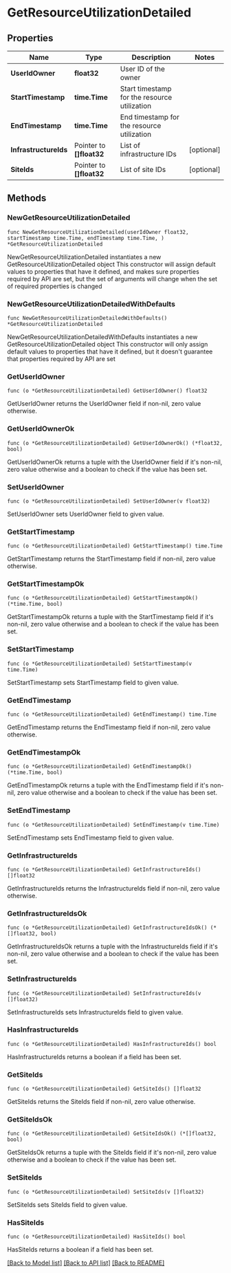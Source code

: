 # GetResourceUtilizationDetailed

## Properties

Name | Type | Description | Notes
------------ | ------------- | ------------- | -------------
**UserIdOwner** | **float32** | User ID of the owner | 
**StartTimestamp** | **time.Time** | Start timestamp for the resource utilization | 
**EndTimestamp** | **time.Time** | End timestamp for the resource utilization | 
**InfrastructureIds** | Pointer to **[]float32** | List of infrastructure IDs | [optional] 
**SiteIds** | Pointer to **[]float32** | List of site IDs | [optional] 

## Methods

### NewGetResourceUtilizationDetailed

`func NewGetResourceUtilizationDetailed(userIdOwner float32, startTimestamp time.Time, endTimestamp time.Time, ) *GetResourceUtilizationDetailed`

NewGetResourceUtilizationDetailed instantiates a new GetResourceUtilizationDetailed object
This constructor will assign default values to properties that have it defined,
and makes sure properties required by API are set, but the set of arguments
will change when the set of required properties is changed

### NewGetResourceUtilizationDetailedWithDefaults

`func NewGetResourceUtilizationDetailedWithDefaults() *GetResourceUtilizationDetailed`

NewGetResourceUtilizationDetailedWithDefaults instantiates a new GetResourceUtilizationDetailed object
This constructor will only assign default values to properties that have it defined,
but it doesn't guarantee that properties required by API are set

### GetUserIdOwner

`func (o *GetResourceUtilizationDetailed) GetUserIdOwner() float32`

GetUserIdOwner returns the UserIdOwner field if non-nil, zero value otherwise.

### GetUserIdOwnerOk

`func (o *GetResourceUtilizationDetailed) GetUserIdOwnerOk() (*float32, bool)`

GetUserIdOwnerOk returns a tuple with the UserIdOwner field if it's non-nil, zero value otherwise
and a boolean to check if the value has been set.

### SetUserIdOwner

`func (o *GetResourceUtilizationDetailed) SetUserIdOwner(v float32)`

SetUserIdOwner sets UserIdOwner field to given value.


### GetStartTimestamp

`func (o *GetResourceUtilizationDetailed) GetStartTimestamp() time.Time`

GetStartTimestamp returns the StartTimestamp field if non-nil, zero value otherwise.

### GetStartTimestampOk

`func (o *GetResourceUtilizationDetailed) GetStartTimestampOk() (*time.Time, bool)`

GetStartTimestampOk returns a tuple with the StartTimestamp field if it's non-nil, zero value otherwise
and a boolean to check if the value has been set.

### SetStartTimestamp

`func (o *GetResourceUtilizationDetailed) SetStartTimestamp(v time.Time)`

SetStartTimestamp sets StartTimestamp field to given value.


### GetEndTimestamp

`func (o *GetResourceUtilizationDetailed) GetEndTimestamp() time.Time`

GetEndTimestamp returns the EndTimestamp field if non-nil, zero value otherwise.

### GetEndTimestampOk

`func (o *GetResourceUtilizationDetailed) GetEndTimestampOk() (*time.Time, bool)`

GetEndTimestampOk returns a tuple with the EndTimestamp field if it's non-nil, zero value otherwise
and a boolean to check if the value has been set.

### SetEndTimestamp

`func (o *GetResourceUtilizationDetailed) SetEndTimestamp(v time.Time)`

SetEndTimestamp sets EndTimestamp field to given value.


### GetInfrastructureIds

`func (o *GetResourceUtilizationDetailed) GetInfrastructureIds() []float32`

GetInfrastructureIds returns the InfrastructureIds field if non-nil, zero value otherwise.

### GetInfrastructureIdsOk

`func (o *GetResourceUtilizationDetailed) GetInfrastructureIdsOk() (*[]float32, bool)`

GetInfrastructureIdsOk returns a tuple with the InfrastructureIds field if it's non-nil, zero value otherwise
and a boolean to check if the value has been set.

### SetInfrastructureIds

`func (o *GetResourceUtilizationDetailed) SetInfrastructureIds(v []float32)`

SetInfrastructureIds sets InfrastructureIds field to given value.

### HasInfrastructureIds

`func (o *GetResourceUtilizationDetailed) HasInfrastructureIds() bool`

HasInfrastructureIds returns a boolean if a field has been set.

### GetSiteIds

`func (o *GetResourceUtilizationDetailed) GetSiteIds() []float32`

GetSiteIds returns the SiteIds field if non-nil, zero value otherwise.

### GetSiteIdsOk

`func (o *GetResourceUtilizationDetailed) GetSiteIdsOk() (*[]float32, bool)`

GetSiteIdsOk returns a tuple with the SiteIds field if it's non-nil, zero value otherwise
and a boolean to check if the value has been set.

### SetSiteIds

`func (o *GetResourceUtilizationDetailed) SetSiteIds(v []float32)`

SetSiteIds sets SiteIds field to given value.

### HasSiteIds

`func (o *GetResourceUtilizationDetailed) HasSiteIds() bool`

HasSiteIds returns a boolean if a field has been set.


[[Back to Model list]](../README.md#documentation-for-models) [[Back to API list]](../README.md#documentation-for-api-endpoints) [[Back to README]](../README.md)


